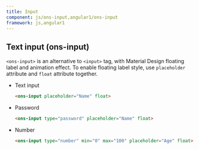 ```yaml
---
title: Input
component: js/ons-input,angular1/ons-input
framework: js,angular1
---
```


## Text input (ons-input)

`<ons-input>` is an alternative to `<input>` tag, with Material Design floating label and animation effect. To enable floating label style, use `placeholder` attribute and `float` attribute together. 

- Text input

  ```html
  <ons-input placeholder="Name" float>
  ```

- Password

  ```html
  <ons-input type="password" placeholder="Name" float>
  ```

- Number

  ```html
  <ons-input type="number" min="0" max="100" placeholder="Age" float>
  ```
